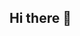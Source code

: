 ## Hi there 👋

<!--
**jdlevy07/jdlevy07** is a ✨ _special_ ✨ repository because its `README.md` (this file) appears on your GitHub profile.

Here are some ideas to get you started:

- William & Mary 
- iPod
- Longmont, Colorado
- Business Analytics 
-->
